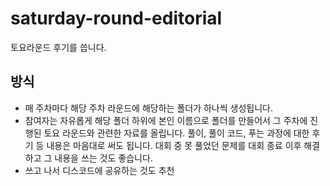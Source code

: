 # saturday-round-editorial

토요라운드 후기를 씁니다.

## 방식

- 매 주차마다 해당 주차 라운드에 해당하는 폴더가 하나씩 생성됩니다.
- 참여자는 자유롭게 해당 폴더 하위에 본인 이름으로 폴더를 만들어서 그 주차에 진행된 토요 라운드와 관련한 자료를 올립니다. 풀이, 풀이 코드, 푸는 과정에 대한 후기 등 내용은 마음대로 써도 됩니다. 대회 중 못 풀었던 문제를 대회 종료 이후 해결하고 그 내용을 쓰는 것도 좋습니다.
- 쓰고 나서 디스코드에 공유하는 것도 추천
